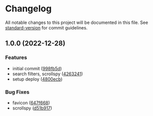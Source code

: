 # Changelog

All notable changes to this project will be documented in this file. See [standard-version](https://github.com/conventional-changelog/standard-version) for commit guidelines.

## 1.0.0 (2022-12-28)


### Features

* initial commit ([998fb5d](https://github.com/cssninjaStudio/dokto/commit/998fb5dbee8dfa7c425f32c42a6873393057a49d))
* search filters, scrollspy ([4263241](https://github.com/cssninjaStudio/dokto/commit/4263241bccd16feac7b727825b2cdad907567633))
* setup deploy ([4800ecb](https://github.com/cssninjaStudio/dokto/commit/4800ecb9c941da332cab052d8546247ded576a27))


### Bug Fixes

* favicon ([647f668](https://github.com/cssninjaStudio/dokto/commit/647f668979756463a926615b1257d5983148c662))
* scrollspy ([d51b917](https://github.com/cssninjaStudio/dokto/commit/d51b917bfe243277f9d27ff339457dcdb755c514))
